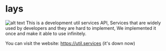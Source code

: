 # lays
![alt text](https://thumb.ibb.co/cjU9mp/util_services.png)
This is a development util services API, Services that are widely used by developers and they are hard to implement, We implemented it once and make it able to use infinitely.

You can visit the website: https://util.services (it's down now)
